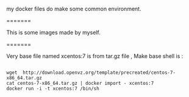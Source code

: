 my docker files do make some common environment.

=======

This is some images made by myself.

=======


Very base file named xcentos:7 is from tar.gz file , Make base shell is :
<pre>
<code>
wget  http://download.openvz.org/template/precreated/centos-7-x86_64.tar.gz
cat centos-7-x86_64.tar.gz | docker import - xcentos:7
docker run -i -t xcentos:7 /bin/sh
</code>
</pre>
